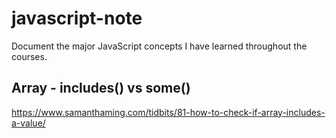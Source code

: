 # javascript-note
Document the major JavaScript concepts I have learned throughout the courses.

## Array - includes() vs some()
https://www.samanthaming.com/tidbits/81-how-to-check-if-array-includes-a-value/
